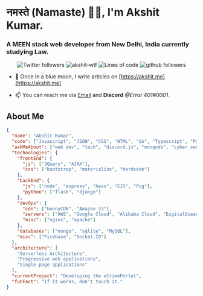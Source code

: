<h1 align="left">नमस्ते (Namaste) 🙏🏻, I'm Akshit Kumar.</h1>
<h3 align="left">A MEEN stack web developer from New Delhi, India currently studying Law.</h3>

<p align="center">
    <img src="https://img.shields.io/twitter/follow/akshit_wtf?label=Follow" alt="Twitter followers" />
    <img src="https://komarev.com/ghpvc/?username=akshit-wtf" alt="akshit-wtf" alt="Profile Views" />
    <img src="https://img.shields.io/badge/From%20Hello%20World%20I%27ve%20Written-500,000%20lines%20of%20code-yellow" alt="Lines of code" />
    <img src="https://img.shields.io/github/followers/akshit-wtf?label=Follow&style=social" alt="github followers" />
</p>

- 📝 Once in a blue moon, I write articles on [https://akshit.me](https://akshit.me)

- 📫 You can reach me via [Email](mailto:admin@akshit.me) and **Discord** *@Error 401#0001*.

## About Me

```json
{
  "name": "Akshit Kumar",
  "code": ["Javascript", "JSON", "CSS", "HTML", "Go", "Typescript", "Python"],
  "askMeAbout": ["web dev", "tech", "discord.js", "mongodb", "cyber security"],
  "technologies": {
    "frontEnd": {
      "js": ["JQuery", "AJAX"],
      "css": ["bootstrap", "materialize", "hardcode"]
    },
    "backEnd": {
      "js": ["node", "express", "hexo", "EJS", "Pug"],
      "python": ["flask", "django"]
    },
    "devOps": {
      "cdn": ["bunnyCDN", "Amazon S3"],
      "servers": ["AWS", "Google Cloud", "Alibaba Cloud", "DigitalOcean"],
      "misc": ["nginx", "apache"]
    },
    "databases": ["mongo", "sqlite", "MySQL"],
    "misc": ["Firebase", "Socket.IO"]
  },
  "architecture": [
    "Serverless Architecture",
    "Progressive web applications",
    "Single page applications"
  ],
  "currentProject": "Developing the eCrimePortal",
  "funFact": "If it works, don't touch it."
}

```

